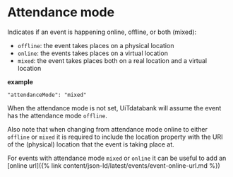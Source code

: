 ---
---

# Attendance mode

Indicates if an event is happening online, offline, or both (mixed):

* `offline`: the event takes places on a physical location
* `online`: the events takes places on a virtual location
* `mixed`: the event takes places both on a real location and a virtual location

**example**
```
"attendanceMode": "mixed"
```

When the attendance mode is not set, UiTdatabank will assume the event has the attendance mode `offline`.

Also note that when changing from attendance mode online to either `offline` or `mixed` it is required to include the location property with the URI of the (physical) location that the event is taking place at.

For events with attendance mode `mixed` or `online` it can be useful to add an [online url]({% link content/json-ld/latest/events/event-online-url.md %})

